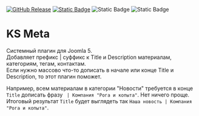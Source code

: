 [![GitHub Release](https://img.shields.io/github/v/release/mediafoks/plg_system_ksmeta?display_name=release&style=flat-square&color=blue)](https://github.com/mediafoks/plg_system_ksmeta/releases)
[![Static Badge](https://img.shields.io/badge/Joomla-5-orange?style=flat-square&logo=joomla&logoColor=white)](https://github.com/joomla/joomla-cms) ![Static Badge](https://img.shields.io/badge/type-plugin-yellow?style=flat-square) ![Static Badge](https://img.shields.io/badge/group-system-violet?style=flat-square)

# KS Meta

Системный плагин для Joomla 5.\
Добавляет префикс | суффикс к Title и Description материалам, категориям, тегам, контактам.\
Если нужно массово что-то дописать в начале или конце Title и Description, то этот плагин поможет.

Например, всем материалам в категории "Новости" требуется в конце `Title` дописать фразу ` | Компания "Рога и копыта"`. Нет ничего проще. \
Итоговый результат `Title` будет выглядеть так `Наша новость | Компания "Рога и копыта"`.
